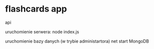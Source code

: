 # flashcards app
api


uruchomienie serwera:
node index.js

uruchomienie bazy danych (w trybie administartora)
net start MongoDB
